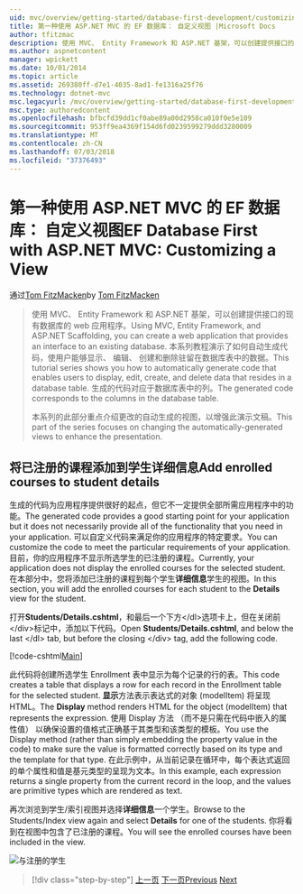 ```yaml
---
uid: mvc/overview/getting-started/database-first-development/customizing-a-view
title: 第一种使用 ASP.NET MVC 的 EF 数据库： 自定义视图 |Microsoft Docs
author: tfitzmac
description: 使用 MVC、 Entity Framework 和 ASP.NET 基架，可以创建提供接口的现有数据库的 web 应用程序。 此教程系列...
ms.author: aspnetcontent
manager: wpickett
ms.date: 10/01/2014
ms.topic: article
ms.assetid: 269380ff-d7e1-4035-8ad1-fe1316a25f76
ms.technology: dotnet-mvc
msc.legacyurl: /mvc/overview/getting-started/database-first-development/customizing-a-view
msc.type: authoredcontent
ms.openlocfilehash: bfbcfd39dd1cf0abe89a00d2958ca010f0e5e109
ms.sourcegitcommit: 953ff9ea4369f154d6fd0239599279ddd3280009
ms.translationtype: MT
ms.contentlocale: zh-CN
ms.lasthandoff: 07/03/2018
ms.locfileid: "37376493"
---
```

<a name="ef-database-first-with-aspnet-mvc-customizing-a-view"></a><span data-ttu-id="d0e42-104">第一种使用 ASP.NET MVC 的 EF 数据库： 自定义视图</span><span class="sxs-lookup"><span data-stu-id="d0e42-104">EF Database First with ASP.NET MVC: Customizing a View</span></span>
====================
<span data-ttu-id="d0e42-105">通过[Tom FitzMacken](https://github.com/tfitzmac)</span><span class="sxs-lookup"><span data-stu-id="d0e42-105">by [Tom FitzMacken](https://github.com/tfitzmac)</span></span>

> <span data-ttu-id="d0e42-106">使用 MVC、 Entity Framework 和 ASP.NET 基架，可以创建提供接口的现有数据库的 web 应用程序。</span><span class="sxs-lookup"><span data-stu-id="d0e42-106">Using MVC, Entity Framework, and ASP.NET Scaffolding, you can create a web application that provides an interface to an existing database.</span></span> <span data-ttu-id="d0e42-107">本系列教程演示了如何自动生成代码，使用户能够显示、 编辑、 创建和删除驻留在数据库表中的数据。</span><span class="sxs-lookup"><span data-stu-id="d0e42-107">This tutorial series shows you how to automatically generate code that enables users to display, edit, create, and delete data that resides in a database table.</span></span> <span data-ttu-id="d0e42-108">生成的代码对应于数据库表中的列。</span><span class="sxs-lookup"><span data-stu-id="d0e42-108">The generated code corresponds to the columns in the database table.</span></span>
> 
> <span data-ttu-id="d0e42-109">本系列的此部分重点介绍更改的自动生成的视图，以增强此演示文稿。</span><span class="sxs-lookup"><span data-stu-id="d0e42-109">This part of the series focuses on changing the automatically-generated views to enhance the presentation.</span></span>


## <a name="add-enrolled-courses-to-student-details"></a><span data-ttu-id="d0e42-110">将已注册的课程添加到学生详细信息</span><span class="sxs-lookup"><span data-stu-id="d0e42-110">Add enrolled courses to student details</span></span>

<span data-ttu-id="d0e42-111">生成的代码为应用程序提供很好的起点，但它不一定提供全部所需应用程序中的功能。</span><span class="sxs-lookup"><span data-stu-id="d0e42-111">The generated code provides a good starting point for your application but it does not necessarily provide all of the functionality that you need in your application.</span></span> <span data-ttu-id="d0e42-112">可以自定义代码来满足你的应用程序的特定要求。</span><span class="sxs-lookup"><span data-stu-id="d0e42-112">You can customize the code to meet the particular requirements of your application.</span></span> <span data-ttu-id="d0e42-113">目前，你的应用程序不显示所选学生的已注册的课程。</span><span class="sxs-lookup"><span data-stu-id="d0e42-113">Currently, your application does not display the enrolled courses for the selected student.</span></span> <span data-ttu-id="d0e42-114">在本部分中，您将添加已注册的课程到每个学生**详细信息**学生的视图。</span><span class="sxs-lookup"><span data-stu-id="d0e42-114">In this section, you will add the enrolled courses for each student to the **Details** view for the student.</span></span>

<span data-ttu-id="d0e42-115">打开**Students/Details.cshtml**，和最后一个下方&lt;/dl&gt;选项卡上，但在关闭前&lt;/div&gt;标记中，添加以下代码。</span><span class="sxs-lookup"><span data-stu-id="d0e42-115">Open **Students/Details.cshtml**, and below the last &lt;/dl&gt; tab, but before the closing &lt;/div&gt; tag, add the following code.</span></span>

[!code-cshtml[Main](customizing-a-view/samples/sample1.cshtml)]

<span data-ttu-id="d0e42-116">此代码将创建所选学生 Enrollment 表中显示为每个记录的行的表。</span><span class="sxs-lookup"><span data-stu-id="d0e42-116">This code creates a table that displays a row for each record in the Enrollment table for the selected student.</span></span> <span data-ttu-id="d0e42-117">**显示**方法表示表达式的对象 (modelItem) 将呈现 HTML。</span><span class="sxs-lookup"><span data-stu-id="d0e42-117">The **Display** method renders HTML for the object (modelItem) that represents the expression.</span></span> <span data-ttu-id="d0e42-118">使用 Display 方法 （而不是只需在代码中嵌入的属性值） 以确保设置的值格式正确基于其类型和该类型的模板。</span><span class="sxs-lookup"><span data-stu-id="d0e42-118">You use the Display method (rather than simply embedding the property value in the code) to make sure the value is formatted correctly based on its type and the template for that type.</span></span> <span data-ttu-id="d0e42-119">在此示例中，从当前记录在循环中，每个表达式返回的单个属性和值是基元类型的呈现为文本。</span><span class="sxs-lookup"><span data-stu-id="d0e42-119">In this example, each expression returns a single property from the current record in the loop, and the values are primitive types which are rendered as text.</span></span>

<span data-ttu-id="d0e42-120">再次浏览到学生/索引视图并选择**详细信息**一个学生。</span><span class="sxs-lookup"><span data-stu-id="d0e42-120">Browse to the Students/Index view again and select **Details** for one of the students.</span></span> <span data-ttu-id="d0e42-121">你将看到在视图中包含了已注册的课程。</span><span class="sxs-lookup"><span data-stu-id="d0e42-121">You will see the enrolled courses have been included in the view.</span></span>

![与注册的学生](customizing-a-view/_static/image1.png)

> [!div class="step-by-step"]
> <span data-ttu-id="d0e42-123">[上一页](changing-the-database.md)
> [下一页](enhancing-data-validation.md)</span><span class="sxs-lookup"><span data-stu-id="d0e42-123">[Previous](changing-the-database.md)
[Next](enhancing-data-validation.md)</span></span>
